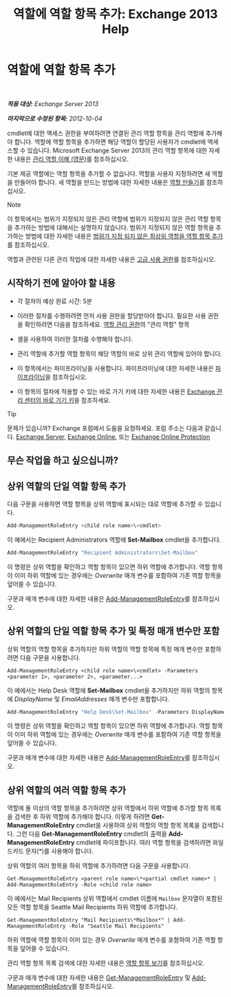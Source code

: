 ﻿---
title: '역할에 역할 항목 추가: Exchange 2013 Help'
TOCTitle: 역할에 역할 항목 추가
ms:assetid: 30cd37bc-b3e8-4f39-a8ba-a4c20b1b27b7
ms:mtpsurl: https://technet.microsoft.com/ko-kr/library/Dd335180(v=EXCHG.150)
ms:contentKeyID: 50482777
ms.date: 05/22/2018
mtps_version: v=EXCHG.150
ms.translationtype: MT
---

# 역할에 역할 항목 추가

 

_**적용 대상:** Exchange Server 2013_

_**마지막으로 수정된 항목:** 2012-10-04_

cmdlet에 대한 액세스 권한을 부여하려면 연결된 관리 역할 항목을 관리 역할에 추가해야 합니다. 역할에 역할 항목을 추가하면 해당 역할이 할당된 사용자가 cmdlet에 액세스할 수 있습니다. Microsoft Exchange Server 2013의 관리 역할 항목에 대한 자세한 내용은 [관리 역할 이해 (영문)](understanding-management-roles-exchange-2013-help.md)를 참조하십시오.

기본 제공 역할에는 역할 항목을 추가할 수 없습니다. 역할을 사용자 지정하려면 새 역할을 만들어야 합니다. 새 역할을 만드는 방법에 대한 자세한 내용은 [역할 만들기](create-a-role-exchange-2013-help.md)를 참조하십시오.


> [!NOTE]
> 이 항목에서는 범위가 지정되지 않은 관리 역할에 범위가 지정되지 않은 관리 역할 항목을 추가하는 방법에 대해서는 설명하지 않습니다. 범위가 지정되지 않은 역할 항목을 추가하는 방법에 대한 자세한 내용은 <A href="add-a-role-entry-to-an-unscoped-top-level-role-exchange-2013-help.md">범위가 지정 되지 않은 최상위 역할을 역할 항목 추가</A>를 참조하십시오.



역할과 관련된 다른 관리 작업에 대한 자세한 내용은 [고급 사용 권한](advanced-permissions-exchange-2013-help.md)를 참조하십시오.

## 시작하기 전에 알아야 할 내용

  - 각 절차의 예상 완료 시간: 5분

  - 이러한 절차를 수행하려면 먼저 사용 권한을 할당받아야 합니다. 필요한 사용 권한을 확인하려면 다음을 참조하세요. [역할 관리 권한](role-management-permissions-exchange-2013-help.md)의 "관리 역할" 항목

  - 셸을 사용하여 이러한 절차를 수행해야 합니다.

  - 관리 역할에 추가할 역할 항목이 해당 역할의 바로 상위 관리 역할에 있어야 합니다.

  - 이 항목에서는 파이프라이닝을 사용합니다. 파이프라이닝에 대한 자세한 내용은 [파이프라이닝](https://technet.microsoft.com/ko-kr/library/aa998260\(v=exchg.150\))을 참조하십시오.

  - 이 항목의 절차에 적용할 수 있는 바로 가기 키에 대한 자세한 내용은 [Exchange 관리 센터의 바로 가기 키](keyboard-shortcuts-in-the-exchange-admin-center-exchange-online-protection-help.md)을 참조하세요.


> [!TIP]
> 문제가 있습니까? Exchange 포럼에서 도움을 요청하세요. 포럼 주소는 다음과 같습니다. <A href="https://go.microsoft.com/fwlink/p/?linkid=60612">Exchange Server</A>, <A href="https://go.microsoft.com/fwlink/p/?linkid=267542">Exchange Online</A>, 또는 <A href="https://go.microsoft.com/fwlink/p/?linkid=285351">Exchange Online Protection</A>



## 무슨 작업을 하고 싶으십니까?

## 상위 역할의 단일 역할 항목 추가

다음 구문을 사용하면 역할 항목을 상위 역할에 표시되는 대로 역할에 추가할 수 있습니다.

```powershell
Add-ManagementRoleEntry <child role name>\<cmdlet>
```

이 예에서는 Recipient Administrators 역할에 **Set-Mailbox** cmdlet을 추가합니다.

```powershell
Add-ManagementRoleEntry "Recipient Administrators\Set-Mailbox"
```

이 명령은 상위 역할을 확인하고 역할 항목이 있으면 하위 역할에 추가합니다. 역할 항목이 이미 하위 역할에 있는 경우에는 *Overwrite* 매개 변수를 포함하여 기존 역할 항목을 덮어쓸 수 있습니다.

구문과 매개 변수에 대한 자세한 내용은 [Add-ManagementRoleEntry](https://technet.microsoft.com/ko-kr/library/dd351236\(v=exchg.150\))를 참조하십시오.

## 상위 역할의 단일 역할 항목 추가 및 특정 매개 변수만 포함

상위 역할의 역할 항목을 추가하지만 하위 역할의 역할 항목에 특정 매개 변수만 포함하려면 다음 구문을 사용합니다.

    Add-ManagementRoleEntry <child role name>\<cmdlet> -Parameters <parameter 1>, <parameter 2>, <parameter...>

이 예에서는 Help Desk 역할에 **Set-Mailbox** cmdlet을 추가하지만 하위 역할의 항목에 *DisplayName* 및 *EmailAddresses* 매개 변수만 포함합니다.

```powershell
Add-ManagementRoleEntry "Help Desk\Set-Mailbox" -Parameters DisplayName, EmailAddresses
```

이 명령은 상위 역할을 확인하고 역할 항목이 있으면 하위 역할에 추가합니다. 역할 항목이 이미 하위 역할에 있는 경우에는 *Overwrite* 매개 변수를 포함하여 기존 역할 항목을 덮어쓸 수 있습니다.

구문과 매개 변수에 대한 자세한 내용은 [Add-ManagementRoleEntry](https://technet.microsoft.com/ko-kr/library/dd351236\(v=exchg.150\))를 참조하십시오.

## 상위 역할의 여러 역할 항목 추가

역할에 둘 이상의 역할 항목을 추가하려면 상위 역할에서 하위 역할에 추가할 항목 목록을 검색한 후 하위 역할에 추가해야 합니다. 이렇게 하려면 **Get-ManagementRoleEntry** cmdlet을 사용하여 상위 역할의 역할 항목 목록을 검색합니다. 그런 다음 **Get-ManagementRoleEntry** cmdlet의 출력을 **Add-ManagementRoleEntry** cmdlet에 파이프합니다. 여러 역할 항목을 검색하려면 와일드카드 문자(\*)를 사용해야 합니다.

상위 역할의 여러 항목을 하위 역할에 추가하려면 다음 구문을 사용합니다.

    Get-ManagementRoleEntry <parent role name>\*<partial cmdlet name>* | Add-ManagementRoleEntry -Role <child role name>

이 예에서는 Mail Recipients 상위 역할에서 cmdlet 이름에 `Mailbox` 문자열이 포함된 모든 역할 항목을 Seattle Mail Recipients 하위 역할에 추가합니다.

    Get-ManagementRoleEntry "Mail Recipients\*Mailbox*" | Add-ManagementRoleEntry -Role "Seattle Mail Recipients"

하위 역할에 역할 항목이 이미 있는 경우 *Overwrite* 매개 변수를 포함하여 기존 역할 항목을 덮어쓸 수 있습니다.

관리 역할 항목 목록 검색에 대한 자세한 내용은 [역할 항목 보기](view-role-entries-exchange-2013-help.md)를 참조하십시오.

구문과 매개 변수에 대한 자세한 내용은 [Get-ManagementRoleEntry](https://technet.microsoft.com/ko-kr/library/dd335210\(v=exchg.150\)) 및 [Add-ManagementRoleEntry](https://technet.microsoft.com/ko-kr/library/dd351236\(v=exchg.150\))를 참조하십시오.

